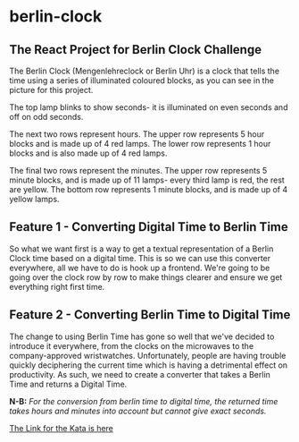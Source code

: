# berlin-clock

## The React Project for Berlin Clock Challenge

The Berlin Clock (Mengenlehreclock or Berlin Uhr) is a clock that tells the time using a series of illuminated coloured blocks, as you can see in the picture for this project.

The top lamp blinks to show seconds- it is illuminated on even seconds and off on odd seconds.

The next two rows represent hours. The upper row represents 5 hour blocks and is made up of 4 red lamps. The lower row represents 1 hour blocks and is also made up of 4 red lamps.

The final two rows represent the minutes. The upper row represents 5 minute blocks, and is made up of 11 lamps- every third lamp is red, the rest are yellow. The bottom row represents 1 minute blocks, and is made up of 4 yellow lamps.

## Feature 1 - Converting Digital Time to Berlin Time

So what we want first is a way to get a textual representation of a Berlin Clock time based on a digital time. This is so we can use this converter everywhere, all we have to do is hook up a frontend. We're going to be going over the clock row by row to make things clearer and ensure we get everything right first time.

## Feature 2 - Converting Berlin Time to Digital Time

The change to using Berlin Time has gone so well that we've decided to introduce it everywhere, from the clocks on the microwaves to the company-approved wristwatches. Unfortunately, people are having trouble quickly deciphering the current time which is having a detrimental effect on productivity. As such, we need to create a converter that takes a Berlin Time and returns a Digital Time.

**N-B:** *For the conversion from berlin time to digital time, the returned time takes hours and minutes into account but cannot give exact seconds.*

[The Link for the Kata is here](https://agilekatas.co.uk/katas/BerlinClock-Kata)
